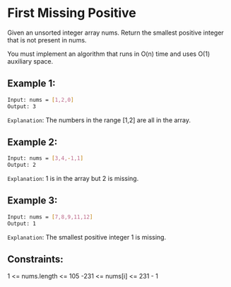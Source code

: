 # First Missing Positive

Given an unsorted integer array nums. Return the smallest positive integer that is not present in nums.

You must implement an algorithm that runs in O(n) time and uses O(1) auxiliary space.

## Example 1:

```bash
Input: nums = [1,2,0]
Output: 3
```

`Explanation`: The numbers in the range [1,2] are all in the array.

## Example 2:

```bash
Input: nums = [3,4,-1,1]
Output: 2
```

`Explanation`: 1 is in the array but 2 is missing.

## Example 3:

```bash
Input: nums = [7,8,9,11,12]
Output: 1
```

`Explanation`: The smallest positive integer 1 is missing.

## Constraints:

1 <= nums.length <= 105
-231 <= nums[i] <= 231 - 1
